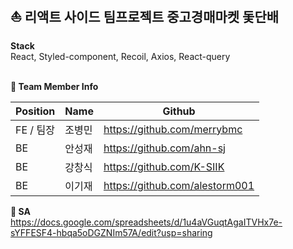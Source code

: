 ## ⛵ 리액트 사이드 팀프로젝트 중고경매마켓 돛단배

**Stack** <br/>
React, Styled-component, Recoil, Axios, React-query <br/>
<br/>

**👩 Team Member Info**

| Position  | Name   | Github                          |
| --------- | ------ | ------------------------------- |
| FE / 팀장 | 조병민 | https://github.com/merrybmc     |
| BE        | 안성재 | https://github.com/ahn-sj      |
| BE        | 강창식 | https://github.com/K-SIIK      |
| BE        | 이기재 | https://github.com/alestorm001 |


**📄 SA** <br/>
https://docs.google.com/spreadsheets/d/1u4aVGuqtAgaITVHx7e-sYFFESF4-hbqa5oDGZNIm57A/edit?usp=sharing
